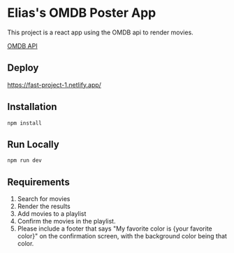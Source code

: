 # Elias's OMDB Poster App

This project is a react app using the OMDB api to render movies.

[OMDB API](https://www.omdbapi.com/)

## Deploy

https://fast-project-1.netlify.app/

## Installation

```
npm install
```

## Run Locally

```
npm run dev
```

## Requirements

1. Search for movies
2. Render the results
3. Add movies to a playlist
4. Confirm the movies in the playlist.
5. Please include a footer that says "My favorite color is {your favorite color}" on the confirmation screen, with the background color being that color.
